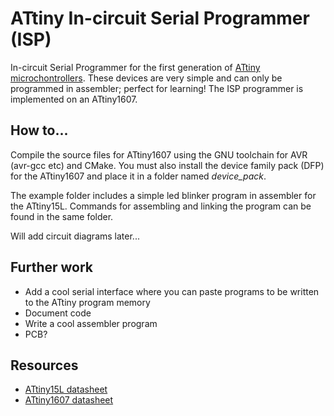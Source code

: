 # ATtiny In-circuit Serial Programmer (ISP)

In-circuit Serial Programmer for the first generation of [ATtiny microchontrollers](https://en.wikipedia.org/wiki/ATtiny_microcontroller_comparison_chart). These devices are very simple and can only be programmed in assembler; perfect for learning! The ISP programmer is implemented on an ATtiny1607.

## How to...

Compile the source files for ATtiny1607 using the GNU toolchain for AVR (avr-gcc etc) and CMake. You must also install the device family pack (DFP) for the ATtiny1607 and place it in a folder named _device_pack_. 

The example folder includes a simple led blinker program in assembler for the ATtiny15L. Commands for assembling and linking the program can be found in the same folder.

Will add circuit diagrams later...

## Further work

- Add a cool serial interface where you can paste programs to be written to the ATtiny program memory
- Document code
- Write a cool assembler program 
- PCB?

## Resources

- [ATtiny15L datasheet](https://ww1.microchip.com/downloads/en/DeviceDoc/doc1187.pdf)
- [ATtiny1607 datasheet](https://ww1.microchip.com/downloads/en/DeviceDoc/ATtiny807_1607-Data-Sheet-40002030A.pdf)

